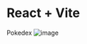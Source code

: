# React + Vite
Pokedex
![image](https://github.com/user-attachments/assets/056c9c4a-4a8a-4f23-a714-0ca2b70f8266)
